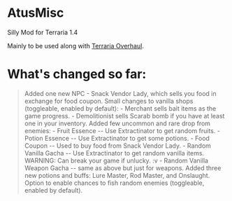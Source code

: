 # AtusMisc
Silly Mod for Terraria 1.4

Mainly to be used along with [Terraria Overhaul](https://github.com/Mirsario/TerrariaOverhaul/).

What's changed so far:
=========================================================================================
> Added one new NPC - Snack Vendor Lady, which sells you food in exchange for food coupon.
> Small changes to vanilla shops (toggleable, enabled by default):
	- Merchant sells bait items as the game progress.
	- Demolitionist sells Scarab bomb if you have at least one in your inventory.
> Added few uncommon and rare drop from enemies:
	- Fruit Essence -- Use Extractinator to get random fruits.
	- Potion Essence -- Use Extractinator to get some potions.
	- Food Coupon -- Used to buy food from Snack Vendor Lady.
	- Random Vanilla Gacha -- Use Extractinator to get random vanilla items. WARNING: Can break your game if unlucky. :v
	- Random Vanilla Weapon Gacha -- same as above but just for weapons.
> Added three new potions and buffs: Lure Master, Rod Master, and Onslaught.
> Option to enable chances to fish random enemies (toggleable, enabled by default).
